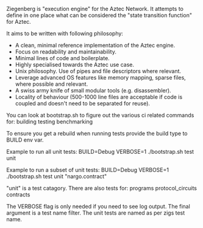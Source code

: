 Ziegenberg is "execution engine" for the Aztec Network.
It attempts to define in one place what can be considered the "state transition function" for Aztec.

It aims to be written with following philosophy:

- A clean, minimal reference implementation of the Aztec engine.
- Focus on readability and maintainability.
- Minimal lines of code and boilerplate.
- Highly specialised towards the Aztec use case.
- Unix philosophy. Use of pipes and file descriptors where relevant.
- Leverage advanced OS features like memory mapping, sparse files, where possible and relevant.
- A swiss army knife of small modular tools (e.g. disassembler).
- Locality of behaviour (500-1000 line files are acceptable if code is coupled and doesn't need to be separated for reuse).

You can look at bootstrap.sh to figure out the various ci related commands for:
building
testing
benchmarking

To ensure you get a rebuild when running tests provide the build type to BUILD env var.

Example to run all unit tests:
BUILD=Debug VERBOSE=1 ./bootstrap.sh test unit

Example to run a subset of unit tests:
BUILD=Debug VERBOSE=1 ./bootstrap.sh test unit "nargo.contract"

"unit" is a test catagory. There are also tests for:
programs
protocol_circuits
contracts

The VERBOSE flag is only needed if you need to see log output.
The final argument is a test name filter.
The unit tests are named as per zigs test name.
